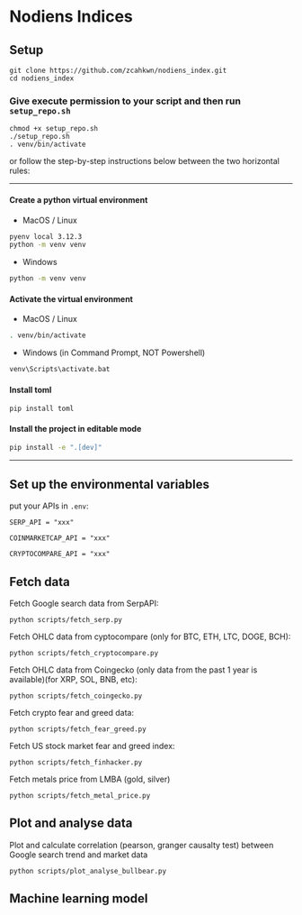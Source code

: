 # Nodiens Indices

## Setup

```
git clone https://github.com/zcahkwn/nodiens_index.git
cd nodiens_index
```

### Give execute permission to your script and then run `setup_repo.sh`

```
chmod +x setup_repo.sh
./setup_repo.sh
. venv/bin/activate
```

or follow the step-by-step instructions below between the two horizontal rules:

---

#### Create a python virtual environment

- MacOS / Linux

```bash
pyenv local 3.12.3
python -m venv venv
```

- Windows

```bash
python -m venv venv
```

#### Activate the virtual environment

- MacOS / Linux

```bash
. venv/bin/activate
```

- Windows (in Command Prompt, NOT Powershell)

```bash
venv\Scripts\activate.bat
```

#### Install toml

```
pip install toml
```

#### Install the project in editable mode

```bash
pip install -e ".[dev]"
```

---

## Set up the environmental variables

put your APIs in `.env`:

```
SERP_API = "xxx"

COINMARKETCAP_API = "xxx"

CRYPTOCOMPARE_API = "xxx"
```


## Fetch data 

Fetch Google search data from SerpAPI:
```
python scripts/fetch_serp.py
```

Fetch OHLC data from cyptocompare (only for BTC, ETH, LTC, DOGE, BCH):
```
python scripts/fetch_cryptocompare.py
```

Fetch OHLC data from Coingecko (only data from the past 1 year is available)(for XRP, SOL, BNB, etc):
```
python scripts/fetch_coingecko.py  
```

Fetch crypto fear and greed data:
```
python scripts/fetch_fear_greed.py
```

Fetch US stock market fear and greed index:
```
python scripts/fetch_finhacker.py
```

Fetch metals price from LMBA (gold, silver)
```
python scripts/fetch_metal_price.py
```

## Plot and analyse data

Plot and calculate correlation (pearson, granger causalty test) between Google search trend and market data 
```
python scripts/plot_analyse_bullbear.py
```

## Machine learning model
